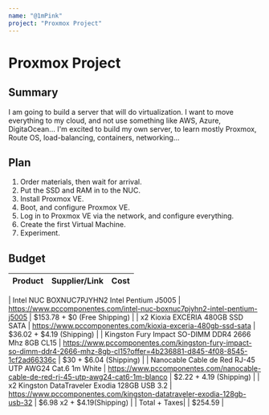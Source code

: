 ```yaml
---
name: "@1mPink"
project: "Proxmox Project"
---
```


# Proxmox Project

## Summary

I am going to build a server that will do virtualization.
I want to move everything to my cloud, and not use something like AWS, Azure, DigitaOcean...
I'm excited to build my own server, to learn mostly Proxmox, Route OS, load-balancing, containers, networking...

## Plan

1. Order materials, then wait for arrival.
2. Put the SSD and RAM in to the NUC.
3. Install Proxmox VE.
4. Boot, and configure Proxmox VE.
5. Log in to Proxmox VE via the network, and configure everything.
6. Create the first Virtual Machine.
7. Experiment.

## Budget

| Product         | Supplier/Link                         | Cost   |
| --------------- | ------------------------------------- | ------ |

| Intel NUC BOXNUC7PJYHN2 Intel Pentium J5005   | https://www.pccomponentes.com/intel-nuc-boxnuc7pjyhn2-intel-pentium-j5005 | $153.78 + $0 (Free Shipping) |
| x2 Kioxia EXCERIA 480GB SSD SATA | https://www.pccomponentes.com/kioxia-exceria-480gb-ssd-sata | $36.02 + $4.19 (Shipping) |
| Kingston Fury Impact SO-DIMM DDR4 2666 Mhz 8GB CL15 | https://www.pccomponentes.com/kingston-fury-impact-so-dimm-ddr4-2666-mhz-8gb-cl15?offer=4b236881-d845-4f08-8545-1cf2ad66336c | $30 + $6.04 (Shipping) | 
| Nanocable Cable de Red RJ-45 UTP AWG24 Cat.6 1m White | https://www.pccomponentes.com/nanocable-cable-de-red-rj-45-utp-awg24-cat6-1m-blanco | $2.22 + 4.19 (Shipping) |
| x2 Kingston DataTraveler Exodia 128GB USB 3.2 | https://www.pccomponentes.com/kingston-datatraveler-exodia-128gb-usb-32 | $6.98 x2 + $4.19(Shipping)   |
| Total + Taxes| | $254.59 |
